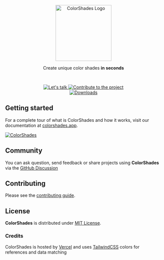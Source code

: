 <p align="center">
    <a href="https://colorshades.app">
        <img src="https://colorshades.app/logo.png" alt="ColorShades Logo" height="180">
    </a>
    <p align="center">Create unique color shades <strong>in seconds</strong></p>
</p>
<br />
<p align="center">
    <a aria-label="Let's talk" href="https://twitter.com/@hugovntr">
        <img src="https://img.shields.io/badge/lets%20talk-FFF.svg?style=for-the-badge&labelColor=38BDF8&logo=twitter&logoWidth=20&logoColor=F0F9FF" alt="Let's talk">
    </a>
    <a aria-label="Contribute to the project" href="https://github.com/hugovntr/colorshades/discussions">
        <img src="https://img.shields.io/badge/contribute%20to%20the%20project-0F172A.svg?style=for-the-badge&labelColor=334155&logo=github&logoWidth=20&logoColor=FFF" alt="Contribute to the project">
    </a>
    <br/>
    <a aria-label="Downloads" href="https://www.npmjs.com/package/colorshades">
        <img src="https://img.shields.io/npm/dt/colorshades?style=for-the-badge&labelColor=334155&logo=npm&logoWidth=20" alt="Downloads">
    </a>
</p>

## Getting started

For a complete tour of what is ColorShades and how it works, visit our documentation at [colorshades.app](https://colorshades.app/docs).

[![ColorShades](https://colorshades.app/banner.png)](https://colorshades.app)

## Community

You can ask question, send feedback or share projects using **ColorShades** via the [GitHub Discussion](https://github.com/hugovntr/colorshades/discussions)

## Contributing

Please see the [contributing guide](/CONTRIBUTING.md).

## License

**ColorShades** is distributed under [MIT License](/LICENSE.md).

### Credits

ColorShades is hosted by [Vercel](https://vercel.com) and uses [TailwindCSS](https://tailwindcss.com/docs/customizing-colors#color-palette-reference) colors for references and data matching
